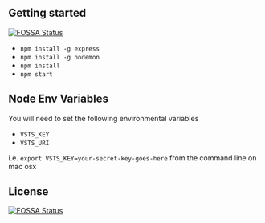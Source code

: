 ## Getting started
[![FOSSA Status](https://app.fossa.io/api/projects/git%2Bgithub.com%2Fcjcross%2Faccela-engineering-dashboard.svg?type=shield)](https://app.fossa.io/projects/git%2Bgithub.com%2Fcjcross%2Faccela-engineering-dashboard?ref=badge_shield)

* ```npm install -g express```
* ```npm install -g nodemon```
* ```npm install```
* ```npm start```

## Node Env Variables
You will need to set the following environmental variables
* ```VSTS_KEY```
* ```VSTS_URI```

i.e. ```export VSTS_KEY=your-secret-key-goes-here``` from the command line on mac osx


## License
[![FOSSA Status](https://app.fossa.io/api/projects/git%2Bgithub.com%2Fcjcross%2Faccela-engineering-dashboard.svg?type=large)](https://app.fossa.io/projects/git%2Bgithub.com%2Fcjcross%2Faccela-engineering-dashboard?ref=badge_large)